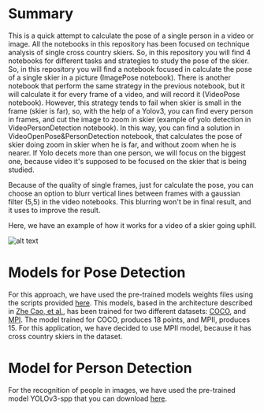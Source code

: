 # Summary

This is a quick attempt to calculate the pose of a single person in a video or image. All the notebooks in this repository has been focused on technique analysis of single cross country skiers. So, in this repository you will find 4 notebooks for different tasks and strategies to study the pose of the skier. So, in this repository you will find a notebook focused in calculate the pose of a single skier in a picture (ImagePose notebook). There is another notebook that perform the same strategy in the previous notebook, but it will calculate it for every frame of a video, and will record it (VideoPose notebook). However, this strategy tends to fail when skier is small in the frame (skier is far), so, with the help of a Yolov3, you can find every person in frames, and cut the image to zoom in skier (example of yolo detection in VideoPersonDetection notebook). In this way, you can find a solution in VideoOpenPose&PersonDetection notebook, that calculates the pose of skier doing zoom in skier when he is far, and without zoom when he is nearer. If Yolo decets more than one person, we will focus on the biggest one, because video it's supposed to be focused on the skier that is being studied.

Because of the quality of single frames, just for calculate the pose, you can choose an option to blurr vertical lines between frames with a gaussian filter (5,5) in the video notebooks. This blurring won't be in final result, and it uses to improve the result.

Here, we have an example of how it works for a video of a skier going uphill.

![alt text](https://github.com/TuronLab/PoseDetection/blob/main/Example.gif "Example Video Pose detection")

# Models for Pose Detection

For this approach, we have used the pre-trained models weights files using the scripts provided [here](https://github.com/CMU-Perceptual-Computing-Lab/openpose/tree/master/models). This models, based in the architecture described in [Zhe Cao, et al.](https://arxiv.org/abs/1611.08050), has been trained for two different datasets: [COCO](https://cocodataset.org/#keypoints-2018), and [MPI](http://human-pose.mpi-inf.mpg.de/). The model trained for COCO, produces 18 points, and MPII, produces 15. For this application, we have decided to use MPII model, because it has cross country skiers in the dataset.

# Model for Person Detection

For the recognition of people in images, we have used the pre-trained model YOLOv3-spp that you can download [here](https://pjreddie.com/darknet/yolo/).
